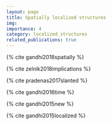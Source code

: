 ```yaml
---
layout: page
title: Spatially localized structures
img: 
importance: 4
category: localized_structures
related_publications: true
---
```


{% cite gandhi2018spatially %}

{% cite zelnik2018implications %}

{% cite pradenas2017slanted %}

{% cite gandhi2016time %}

{% cite gandhi2015new %}

{% cite gandhi2015localized %}


